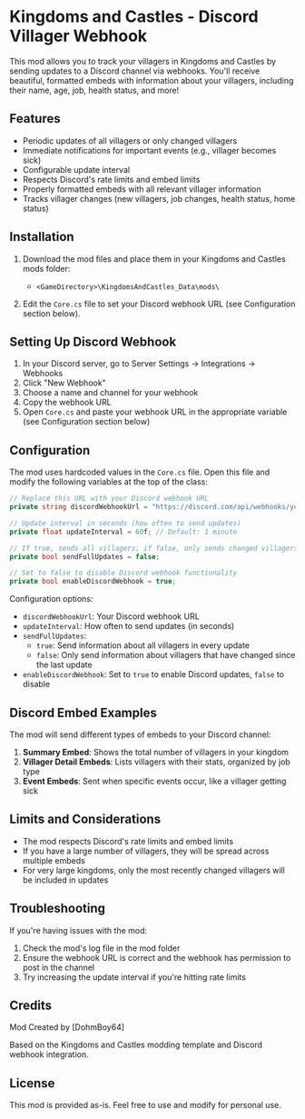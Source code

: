 # Kingdoms and Castles - Discord Villager Webhook

This mod allows you to track your villagers in Kingdoms and Castles by sending updates to a Discord channel via webhooks. You'll receive beautiful, formatted embeds with information about your villagers, including their name, age, job, health status, and more!

## Features

- Periodic updates of all villagers or only changed villagers
- Immediate notifications for important events (e.g., villager becomes sick)
- Configurable update interval
- Respects Discord's rate limits and embed limits
- Properly formatted embeds with all relevant villager information
- Tracks villager changes (new villagers, job changes, health status, home status)

## Installation

1. Download the mod files and place them in your Kingdoms and Castles mods folder:
   - `<GameDirectory>\KingdomsAndCastles_Data\mods\`

2. Edit the `Core.cs` file to set your Discord webhook URL (see Configuration section below).

## Setting Up Discord Webhook

1. In your Discord server, go to Server Settings -> Integrations -> Webhooks
2. Click "New Webhook"
3. Choose a name and channel for your webhook
4. Copy the webhook URL
5. Open `Core.cs` and paste your webhook URL in the appropriate variable (see Configuration section below)

## Configuration

The mod uses hardcoded values in the `Core.cs` file. Open this file and modify the following variables at the top of the class:

```csharp
// Replace this URL with your Discord webhook URL
private string discordWebhookUrl = "https://discord.com/api/webhooks/your-webhook-url-here";

// Update interval in seconds (how often to send updates)
private float updateInterval = 60f; // Default: 1 minute

// If true, sends all villagers; if false, only sends changed villagers
private bool sendFullUpdates = false;

// Set to false to disable Discord webhook functionality
private bool enableDiscordWebhook = true;
```

Configuration options:
- `discordWebhookUrl`: Your Discord webhook URL
- `updateInterval`: How often to send updates (in seconds)
- `sendFullUpdates`: 
  - `true`: Send information about all villagers in every update
  - `false`: Only send information about villagers that have changed since the last update
- `enableDiscordWebhook`: Set to `true` to enable Discord updates, `false` to disable

## Discord Embed Examples

The mod will send different types of embeds to your Discord channel:

1. **Summary Embed**: Shows the total number of villagers in your kingdom
2. **Villager Detail Embeds**: Lists villagers with their stats, organized by job type
3. **Event Embeds**: Sent when specific events occur, like a villager getting sick

## Limits and Considerations

- The mod respects Discord's rate limits and embed limits
- If you have a large number of villagers, they will be spread across multiple embeds
- For very large kingdoms, only the most recently changed villagers will be included in updates

## Troubleshooting

If you're having issues with the mod:

1. Check the mod's log file in the mod folder
2. Ensure the webhook URL is correct and the webhook has permission to post in the channel
3. Try increasing the update interval if you're hitting rate limits

## Credits

Mod Created by [DohmBoy64]

Based on the Kingdoms and Castles modding template and Discord webhook integration.

## License

This mod is provided as-is. Feel free to use and modify for personal use. 
